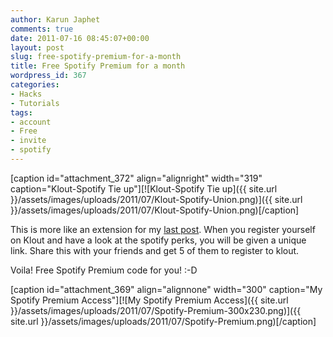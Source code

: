 ```yaml
---
author: Karun Japhet
comments: true
date: 2011-07-16 08:45:07+00:00
layout: post
slug: free-spotify-premium-for-a-month
title: Free Spotify Premium for a month
wordpress_id: 367
categories:
- Hacks
- Tutorials
tags:
- account
- Free
- invite
- spotify
---
```


[caption id="attachment_372" align="alignright" width="319" caption="Klout-Spotify Tie up"][![Klout-Spotify Tie up]({{ site.url }}/assets/images/uploads/2011/07/Klout-Spotify-Union.png)]({{ site.url }}/assets/images/uploads/2011/07/Klout-Spotify-Union.png)[/caption]

This is more like an extension for my [last post](http://karunab.com/2011/07/16/creating-your-spotify-account-in-a-blocked-country/). When you register yourself on Klout and have a look at the spotify perks, you will be given a unique link. Share this with your friends and get 5 of them to register to klout.

Voila! Free Spotify Premium code for you! :-D

[caption id="attachment_369" align="alignnone" width="300" caption="My Spotify Premium Access"][![My Spotify Premium Access]({{ site.url }}/assets/images/uploads/2011/07/Spotify-Premium-300x230.png)]({{ site.url }}/assets/images/uploads/2011/07/Spotify-Premium.png)[/caption]

